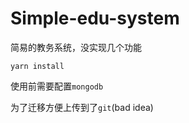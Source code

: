# Simple-edu-system
简易的教务系统，没实现几个功能

```shell
yarn install
```

使用前需要配置```mongodb```

为了迁移方便上传到了```git```(bad idea)
